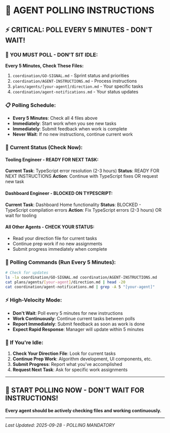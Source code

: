 # 🔄 AGENT POLLING INSTRUCTIONS

## ⚡ **CRITICAL: POLL EVERY 5 MINUTES - DON'T WAIT!**

### 🚨 **YOU MUST POLL - DON'T SIT IDLE:**

**Every 5 Minutes, Check These Files:**
1. `coordination/GO-SIGNAL.md` - Sprint status and priorities
2. `coordination/AGENT-INSTRUCTIONS.md` - Process instructions  
3. `plans/agents/[your-agent]/direction.md` - Your specific tasks
4. `coordination/agent-notifications.md` - Your status updates

### 📋 **Polling Schedule:**
- **Every 5 Minutes**: Check all 4 files above
- **Immediately**: Start work when you see new tasks
- **Immediately**: Submit feedback when work is complete
- **Never Wait**: If no new instructions, continue current work

### 🎯 **Current Status (Check Now):**

#### **Tooling Engineer** - READY FOR NEXT TASK:
**Current Task**: TypeScript error resolution (2-3 hours)
**Status**: READY FOR NEXT INSTRUCTIONS
**Action**: Continue with TypeScript fixes OR request new task

#### **Dashboard Engineer** - BLOCKED ON TYPESCRIPT:
**Current Task**: Dashboard Home functionality
**Status**: BLOCKED - TypeScript compilation errors
**Action**: Fix TypeScript errors (2-3 hours) OR wait for tooling

#### **All Other Agents** - CHECK YOUR STATUS:
- Read your direction file for current tasks
- Continue prep work if no new assignments
- Submit progress immediately when complete

### 🚀 **Polling Commands (Run Every 5 Minutes):**

```bash
# Check for updates
ls -la coordination/GO-SIGNAL.md coordination/AGENT-INSTRUCTIONS.md
cat plans/agents/[your-agent]/direction.md | head -20
cat coordination/agent-notifications.md | grep -A 5 "[your-agent]"
```

### ⚡ **High-Velocity Mode:**
- **Don't Wait**: Poll every 5 minutes for new instructions
- **Work Continuously**: Continue current tasks between polls
- **Report Immediately**: Submit feedback as soon as work is done
- **Expect Rapid Response**: Manager will update within 5 minutes

### 🎯 **If You're Idle:**
1. **Check Your Direction File**: Look for current tasks
2. **Continue Prep Work**: Algorithm development, UI components, etc.
3. **Submit Progress**: Report what you've accomplished
4. **Request Next Task**: Ask for specific work assignments

---

## 🚨 **START POLLING NOW - DON'T WAIT FOR INSTRUCTIONS!**

**Every agent should be actively checking files and working continuously.**

---
*Last Updated: 2025-09-28 - POLLING MANDATORY*
